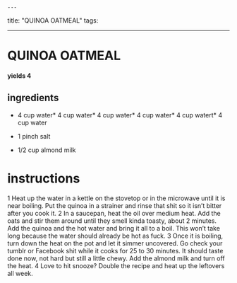 

	---
title: "QUINOA OATMEAL"
tags:

---
# QUINOA OATMEAL
#### yields 4
## ingredients
* 4 cup water* 4 cup water* 4 cup water* 4 cup water* 4 cup watert* 4 cup water
* 1 pinch salt

* 1/2 cup almond milk

# instructions
1 Heat up the water in a kettle on the stovetop or in the microwave until it is near boiling.
Put the quinoa in a strainer and rinse that shit so it isn’t bitter after you cook it.
2 In a saucepan, heat the oil over medium heat. Add the oats and stir them around until they
smell kinda toasty, about 2 minutes. Add the quinoa and the hot water and bring it all to a
boil. This won’t take long because the water should already be hot as fuck.
3 Once it is boiling, turn down the heat on the pot and let it simmer uncovered. Go check
your tumblr or Facebook shit while it cooks for 25 to 30 minutes. It should taste done now,
not hard but still a little chewy. Add the almond milk and turn off the heat.
4 Love to hit snooze? Double the recipe and heat up the leftovers all week.
	

